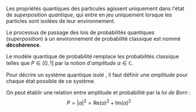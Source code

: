 Les propriétés quantiques des particules agissent uniquement dans l'état de *superposition quantique*, qui entre en jeu uniquement lorsque les particles sont isolées de leur environnement.

Le processus de passage des lois de probabilités quantiques (*superposition*) à un environnement de probabilité classique est nommé **décohérence**. 

Le modèle quantique de probabilité remplace les probabilités classique telles que $P \in [0,1]$ par la notion d'*amplitude* $\alpha \in \mathbb{C}$.

Pour décrire un système quantique *isolé* , il faut définir une *amplitude* pour chaque état possible de ce système.

On peut établir une relation entre amplitude et probabilité par la *loi de Born* :
$$
P = |\alpha|^2 = \mathrm{Re}(\alpha)^2 + \mathrm{Im}(\alpha)^2
$$

